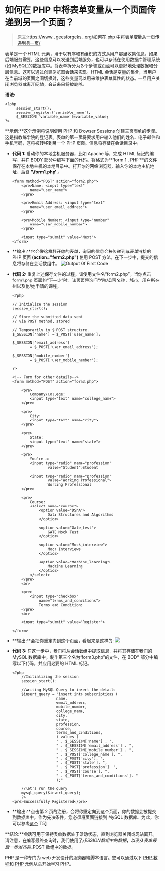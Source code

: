 # 如何在 PHP 中将表单变量从一个页面传递到另一个页面？

> 原文:[https://www . geesforgeks . org/如何在 php 中将表单变量从一页传递到另一页/](https://www.geeksforgeeks.org/how-to-pass-form-variables-from-one-page-to-other-page-in-php/)

表单是一个 HTML 元素，用于以有序和有组织的方式从用户那里收集信息。如果后端服务需要，这些信息可以发送到后端服务，也可以存储在使用数据库管理系统(如 MySQL)的数据库中。将表单拆分为多个步骤或页面可以更好地处理数据和分层信息。这可以通过创建浏览器会话来实现。HTML 会话是变量的集合，当用户在当前域的页面之间切换时，这些变量可以用来维护表单属性的状态。一旦用户关闭浏览器或离开网站，会话条目将被删除。

**语法:**

```
<?php
     session_start();
     session_register('variable_name');
     $_SESSION['variable_name']=variable_value;
?>

```

**示例:**这个示例将说明使用 PHP 和 Browser Sessions 创建三页表单的步骤。这是指教练学院的登记表。表单的第一页将要求用户输入他们的姓名、电子邮件和手机号码，这将被转移到另一个 PHP 页面。信息将存储在会话目录中。

*   **代码 1:** 启动你的本地主机服务器，比如 Apache 等。完成 HTML 标记的编写，并在 BODY 部分中编写下面的代码。将格式为**‘form 1 . PHP’**的文件保存在本地主机的本地目录中。打开你的网络浏览器，输入你的本地主机地址，后跟 **'\form1.php'** 。

    ```
    <form method="POST" action="form2.php">
        <pre>Name: <input type="text"
            name="user_name">
        </pre>

        <pre>Email Address: <input type="text"
            name="user_email_address">
        </pre>

        <pre>Mobile Number: <input type="number"
            name="user_mobile_number">
        </pre>

        <input type="submit" value="Next">
    </form>
    ```

*   **输出:**它会像这样打开你的表单，询问的信息会被传递到与表单链接的 PHP 页面 **(action="form2.php")** 使用 POST 方法。在下一步中，提交的信息将存储在会话数组中。
    ![Output Of First Code](img/c70776d7acfd556c10e889ebeb7229ea.png)
*   **代码 2:** 重复上述保存文件的过程。请使用文件名“form2.php”。当你点击 form1.php 页面的“下一步”时。该页面将询问学院/公司名称、城市、用户所在州以及他/她申请的课程。

    ```
    <?php

    // Initialize the session
    session_start();

    // Store the submitted data sent
    // via POST method, stored 

    // Temporarily in $_POST structure.
    $_SESSION['name'] = $_POST['user_name'];

    $_SESSION['email_address']
            = $_POST['user_email_address'];

    $_SESSION['mobile_number']
            = $_POST['user_mobile_number'];

    ?>

    <!-- Form for other details-->
    <form method="POST" action="form3.php">

        <pre>
            Company/College: 
            <input type="text" name="college_name">
        </pre>

        <pre>
            City: 
            <input type="text" name="city">
        </pre>

        <pre>
            State: 
            <input type="text" name="state">
        </pre>

        <pre>
            You're a: 
            <input type="radio" name="profession"
                    value="Student">Student

            <input type="radio" name="profession"
                    value="Working Professional">
                    Working Professional
        </pre>

        <pre>
            Course: 
            <select name="course">
                <option value="DSnA">
                    Data Structures and Algorithms
                </option>

                <option value="Gate_test">
                    GATE Mock Test
                </option>

                <option value="Mock_interview">
                    Mock Interviews
                </option>

                <option value="Machine_learning">
                    Machine Learning
                </option>
            </select>
        </pre>
        <br>

        <pre>
            <input type="checkbox" 
                name="terms_and_conditions"> 
                Terms and Conditions 
        </pre>
        <br>

        <input type="submit" value="Register">

    </form>
    ```

*   **输出:**会把你重定向到这个页面，看起来是这样的:
    ![](img/b7e02ca0ecb86c99729a3069fc597d04.png)
*   **代码 3:** 在这一步中，我们将从会话数组中提取信息，并将其存储在我们的 MySQL 数据库中。制作第三个名为“form3.php”的文件，在 BODY 部分中编写以下代码，并应用必要的 HTML 标记。

    ```
    <?php
        //Initializing the session
        session_start();

        //writing MySQL Query to insert the details
        $insert_query = 'insert into subscriptions (
                        name,
                        email_address,
                        mobile_number,
                        college_name,
                        city,
                        state,
                        profession,
                        course,
                        terms_and_conditions,
                        ) values (
                        ' . $_SESSION['name'] . ",
                        " . $_SESSION['email_address'] . ",
                        " . $_SESSION['mobile_number'] . ",
                        " . $_POST['college_name']. ",
                        " . $_POST['city']. ",
                        " . $_POST['state']. ",
                        " . $_POST['profession']. ",
                        " . $_POST['course']. ",
                        " . $_POST['terms_and_conditions']. "
                        );"

        //let's run the query
        mysql_query($insert_query);
        ?>
    <pre>Successfully Registered</pre>
    ```

*   **输出:**点击第 2 页的注册，会将你重定向到这个页面，你的数据会被提交到数据库中。作为先决条件，您必须将页面链接到 MySQL 数据库。为此，你可以参考[这个](https://www.geeksforgeeks.org/php-inserting-into-mysql-database/)
    T5】

**结论:**会话可用于保持表单数据处于活动状态，直到浏览器关闭或网站离开。请注意，在编写最终查询时，我们使用了$_SESSION 数组中的数据，以及从表单最后一步发布的$_POST 数组中的数据。

PHP 是一种专门为 web 开发设计的服务器端脚本语言。您可以通过以下 [PHP 教程](https://www.geeksforgeeks.org/php-tutorials/)和 [PHP 示例](https://www.geeksforgeeks.org/php-examples/)从头开始学习 PHP。